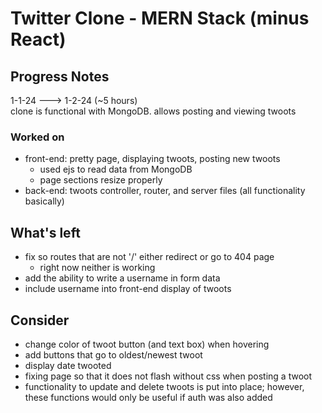 # Twitter Clone - MERN Stack (minus React)

## Progress Notes
1-1-24 ---> 1-2-24 (~5 hours)  
clone is functional with MongoDB. allows posting and viewing twoots 
### Worked on
- front-end: pretty page, displaying twoots, posting new twoots
  - used ejs to read data from MongoDB
  - page sections resize properly 
- back-end: twoots controller, router, and server files (all functionality basically)

## What's left
- fix so routes that are not '/' either redirect or go to 404 page
  - right now neither is working
- add the ability to write a username in form data 
- include username into front-end display of twoots

## Consider
- change color of twoot button (and text box) when hovering
- add buttons that go to oldest/newest twoot 
- display date twooted  
- fixing page so that it does not flash without css when posting a twoot
- functionality to update and delete twoots is put into place; however, these functions would only be useful if auth was also added